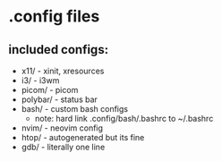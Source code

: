 # .config files
## included configs:
- x11/ - xinit, xresources
- i3/ - i3wm
- picom/ - picom
- polybar/ - status bar
- bash/ - custom bash configs
  - note: hard link .config/bash/.bashrc to ~/.bashrc
- nvim/ - neovim config
- htop/ - autogenerated but its fine
- gdb/ - literally one line
